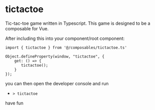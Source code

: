 # tictactoe
Tic-tac-toe game written in Typescript. This game is designed to be a composable for Vue.

After including this into your component/root component:

```
import { tictactoe } from '@/composables/tictactoe.ts'

Object.defineProperty(window, "tictactoe", {
    get: () => {
       tictactoe();
    }
});
```


you can then open the developer console and run
- `> tictactoe`

have fun
